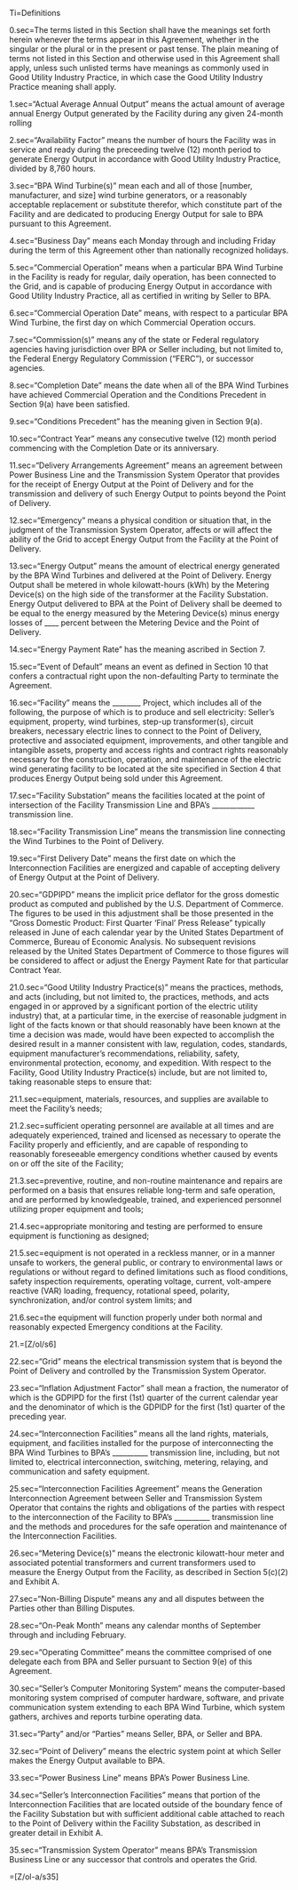 Ti=Definitions

0.sec=The terms listed in this Section shall have the meanings set forth herein whenever the terms appear in this Agreement, whether in the singular or the plural or in the present or past tense. The plain meaning of terms not listed in this Section and otherwise used in this Agreement shall apply, unless such unlisted terms have meanings as commonly used in Good Utility Industry Practice, in which case the Good Utility Industry Practice meaning shall apply.

1.sec=“Actual Average Annual Output” means the actual amount of average annual Energy Output generated by the Facility during any given 24-month rolling

2.sec=“Availability Factor” means the number of hours the Facility was in service and ready during the preceeding twelve (12) month period to generate Energy Output in accordance with Good Utility Industry Practice, divided by 8,760 hours.

3.sec=“BPA Wind Turbine(s)” mean each and all of those [number, manufacturer, and size] wind turbine generators, or a reasonably acceptable replacement or substitute therefor, which constitute part of the Facility and are dedicated to producing Energy Output for sale to BPA pursuant to this Agreement.

4.sec=“Business Day” means each Monday through and including Friday during the term of this Agreement other than nationally recognized holidays.

5.sec=“Commercial Operation” means when a particular BPA Wind Turbine in the Facility is ready for regular, daily operation, has been connected to the Grid, and is capable of producing Energy Output in accordance with Good Utility Industry Practice, all as certified in writing by Seller to BPA.

6.sec=“Commercial Operation Date” means, with respect to a particular BPA Wind Turbine, the first day on which Commercial Operation occurs.

7.sec=“Commission(s)” means any of the state or Federal regulatory agencies having jurisdiction over BPA or Seller including, but not limited to, the Federal Energy Regulatory Commission (“FERC”), or successor agencies.

8.sec=“Completion Date” means the date when all of the BPA Wind Turbines have achieved Commercial Operation and the Conditions Precedent in Section 9(a) have been satisfied.

9.sec=“Conditions Precedent” has the meaning given in Section 9(a).

10.sec=“Contract Year” means any consecutive twelve (12) month period commencing with the Completion Date or its anniversary.

11.sec=“Delivery Arrangements Agreement” means an agreement between Power Business Line and the Transmission System Operator that provides for the receipt of Energy Output at the Point of Delivery and for the transmission and delivery of such Energy Output to points beyond the Point of Delivery.

12.sec=“Emergency” means a physical condition or situation that, in the judgment of the Transmission System Operator, affects or will affect the ability of the Grid to accept Energy Output from the Facility at the Point of Delivery.

13.sec=“Energy Output” means the amount of electrical energy generated by the BPA Wind Turbines and delivered at the Point of Delivery. Energy Output shall be metered in whole kilowatt-hours (kWh) by the Metering Device(s) on the high side of the transformer at the Facility Substation. Energy Output delivered to BPA at the Point of Delivery shall be deemed to be equal to the energy measured by the Metering Device(s) minus energy losses of ____ percent between the Metering Device and the Point of Delivery.

14.sec=“Energy Payment Rate” has the meaning ascribed in Section 7.

15.sec=“Event of Default” means an event as defined in Section 10 that confers a contractual right upon the non-defaulting Party to terminate the Agreement.

16.sec=“Facility” means the ________ Project, which includes all of the following, the purpose of which is to produce and sell electricity: Seller’s equipment, property, wind turbines, step-up transformer(s), circuit breakers, necessary electric lines to connect to the Point of Delivery, protective and associated equipment, improvements, and other tangible and intangible assets, property and access rights and contract rights reasonably necessary for the construction, operation, and maintenance of the electric wind generating facility to be located at the site specified in Section 4 that produces Energy Output being sold under this Agreement.

17.sec=“Facility Substation” means the facilities located at the point of intersection of the Facility Transmission Line and BPA’s ____________ transmission line.

18.sec=“Facility Transmission Line” means the transmission line connecting the Wind Turbines to the Point of Delivery.

19.sec=“First Delivery Date” means the first date on which the Interconnection Facilities are energized and capable of accepting delivery of Energy Output at the Point of Delivery.

20.sec=“GDPIPD” means the implicit price deflator for the gross domestic product as computed and published by the U.S. Department of Commerce. The figures to be used in this adjustment shall be those presented in the “Gross Domestic Product: First Quarter ‘Final’ Press Release” typically released in June of each calendar year by the United States Department of Commerce, Bureau of Economic Analysis. No subsequent revisions released by the United States Department of Commerce to those figures will be considered to affect or adjust the Energy Payment Rate for that particular Contract Year.

21.0.sec=“Good Utility Industry Practice(s)” means the practices, methods, and acts (including, but not limited to, the practices, methods, and acts engaged in or approved by a significant portion of the electric utility industry) that, at a particular time, in the exercise of reasonable judgment in light of the facts known or that should reasonably have been known at the time a decision was made, would have been expected to accomplish the desired result in a manner consistent with law, regulation, codes, standards, equipment manufacturer’s recommendations, reliability, safety, environmental protection, economy, and expedition. With respect to the Facility, Good Utility Industry Practice(s) include, but are not limited to, taking reasonable steps to ensure that:

21.1.sec=equipment, materials, resources, and supplies are available to meet the Facility’s needs;

21.2.sec=sufficient operating personnel are available at all times and are adequately experienced, trained and licensed as necessary to operate the Facility properly and efficiently, and are capable of responding to reasonably foreseeable emergency conditions whether caused by events on or off the site of the Facility;

21.3.sec=preventive, routine, and non-routine maintenance and repairs are performed on a basis that ensures reliable long-term and safe operation, and are performed by knowledgeable, trained, and experienced personnel utilizing proper equipment and tools;

21.4.sec=appropriate monitoring and testing are performed to ensure equipment is functioning as designed;

21.5.sec=equipment is not operated in a reckless manner, or in a manner unsafe to workers, the general public, or contrary to environmental laws or regulations or without regard to defined limitations such as flood conditions, safety inspection requirements, operating voltage, current, volt-ampere reactive (VAR) loading, frequency, rotational speed, polarity, synchronization, and/or control system limits; and

21.6.sec=the equipment will function properly under both normal and reasonably expected Emergency conditions at the Facility.

21.=[Z/ol/s6]

22.sec=“Grid” means the electrical transmission system that is beyond the Point of Delivery and controlled by the Transmission System Operator.

23.sec=“Inflation Adjustment Factor” shall mean a fraction, the numerator of which is the GDPIPD for the first (1st) quarter of the current calendar year and the denominator of which is the GDPIDP for the first (1st) quarter of the preceding year.

24.sec=“Interconnection Facilities” means all the land rights, materials, equipment, and facilities installed for the purpose of interconnecting the BPA Wind Turbines to BPA’s __________ transmission line, including, but not limited to, electrical interconnection, switching, metering, relaying, and communication and safety equipment.

25.sec=“Interconnection Facilities Agreement” means the Generation Interconnection Agreement between Seller and Transmission System Operator that contains the rights and obligations of the parties with respect to the interconnection of the Facility to BPA’s __________ transmission line and the methods and procedures for the safe operation and maintenance of the Interconnection Facilities.

26.sec=“Metering Device(s)” means the electronic kilowatt-hour meter and associated potential transformers and current transformers used to measure the Energy Output from the Facility, as described in Section 5(c)(2) and Exhibit A.

27.sec=“Non-Billing Dispute” means any and all disputes between the Parties other than Billing Disputes.

28.sec=“On-Peak Month” means any calendar months of September through and including February.

29.sec=“Operating Committee” means the committee comprised of one delegate each from BPA and Seller pursuant to Section 9(e) of this Agreement.

30.sec=“Seller’s Computer Monitoring System” means the computer-based monitoring system comprised of computer hardware, software, and private communication system extending to each BPA Wind Turbine, which system gathers, archives and reports turbine operating data.

31.sec=“Party” and/or “Parties” means Seller, BPA, or Seller and BPA.

32.sec=“Point of Delivery” means the electric system point at which Seller makes the Energy Output available to BPA.

33.sec=“Power Business Line” means BPA’s Power Business Line.

34.sec=“Seller’s Interconnection Facilities” means that portion of the Interconnection Facilities that are located outside of the boundary fence of the Facility Substation but with sufficient additional cable attached to reach to the Point of Delivery within the Facility Substation, as described in greater detail in Exhibit A.

35.sec=“Transmission System Operator” means BPA’s Transmission Business Line or any successor that controls and operates the Grid.

=[Z/ol-a/s35]